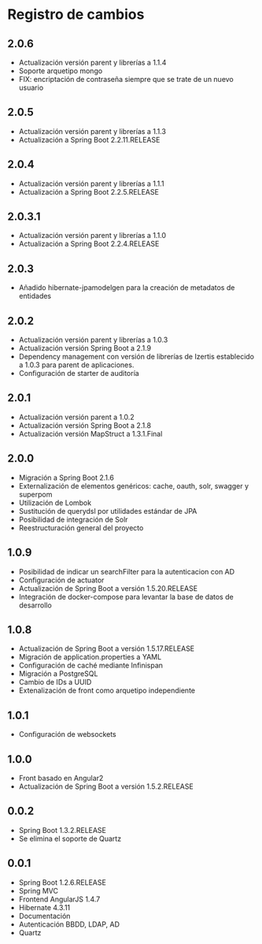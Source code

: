 # Registro de cambios

## 2.0.6

* Actualización versión parent y librerías a 1.1.4
* Soporte arquetipo mongo
* FIX: encriptación de contraseña siempre que se trate de un nuevo usuario

## 2.0.5

* Actualización versión parent y librerías a 1.1.3
* Actualización a Spring Boot 2.2.11.RELEASE

## 2.0.4

* Actualización versión parent y librerías a 1.1.1
* Actualización a Spring Boot 2.2.5.RELEASE

## 2.0.3.1

* Actualización versión parent y librerías a 1.1.0
* Actualización a Spring Boot 2.2.4.RELEASE

## 2.0.3

* Añadido hibernate-jpamodelgen para la creación de metadatos de entidades

## 2.0.2

* Actualización versión parent y librerías a 1.0.3
* Actualización versión Spring Boot a 2.1.9
* Dependency management con versión de librerías de Izertis establecido a 1.0.3 para parent de aplicaciones.
* Configuración de starter de auditoría

## 2.0.1

* Actualización versión parent a 1.0.2
* Actualización versión Spring Boot a 2.1.8
* Actualización versión MapStruct a 1.3.1.Final

## 2.0.0

* Migración a Spring Boot 2.1.6
* Externalización de elementos genéricos: cache, oauth, solr, swagger y superpom
* Utilización de Lombok
* Sustitución de querydsl por utilidades estándar de JPA
* Posibilidad de integración de Solr
* Reestructuración general del proyecto

## 1.0.9

* Posibilidad de indicar un searchFilter para la autenticacion con AD
* Configuración de actuator
* Actualización de Spring Boot a versión 1.5.20.RELEASE 
* Integración de docker-compose para levantar la base de datos de desarrollo

## 1.0.8

* Actualización de Spring Boot a versión 1.5.17.RELEASE
* Migración de application.properties a YAML
* Configuración de caché mediante Infinispan
* Migración a PostgreSQL
* Cambio de IDs a UUID
* Extenalización de front como arquetipo independiente

## 1.0.1

* Configuración de websockets

## 1.0.0
* Front basado en Angular2
* Actualización de Spring Boot a versión 1.5.2.RELEASE

## 0.0.2

* Spring Boot 1.3.2.RELEASE
* Se elimina el soporte de Quartz

## 0.0.1

* Spring Boot 1.2.6.RELEASE
* Spring MVC
* Frontend AngularJS 1.4.7
* Hibernate 4.3.11
* Documentación
* Autenticación BBDD, LDAP, AD
* Quartz
